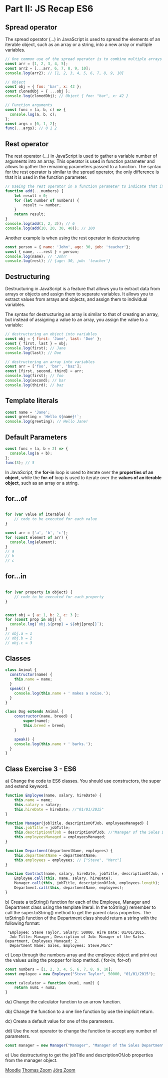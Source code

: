 # Part II: JS Recap ES6

## Spread operator

The spread operator (...) in JavaScript is used to spread the elements of an iterable object, such as an array or a
string, into a new array or multiple variables.

```Javascript   
// One common use of the spread operator is to combine multiple arrays into one. For example:
const arr = [1, 2, 3, 4, 5];
const arr2 = [...arr, 6, 7, 8, 9, 10];
console.log(arr2); // [1, 2, 3, 4, 5, 6, 7, 8, 9, 10]
```

```Javascript
// Object
const obj = { foo: 'bar', x: 42 };
const clonedObj = { ...obj };
console.log(clonedObj); // Object { foo: "bar", x: 42 }
```

```Javascript
// Function arguments
const func = (a, b, c) => {
  console.log(a, b, c);
};
const args = [0, 1, 2];
func(...args); // 0 1 2
```

## Rest operator

The rest operator (...) in JavaScript is used to gather a variable number of arguments into an array. This operator is
used in function parameter and allows to gather the remaining parameters passed to a function.
The syntax for the rest operator is similar to the spread operator, the only difference is that it is used in the
function parameter.

```Javascript   
// Useing the rest operator in a function parameter to indicate that it can take any number of arguments
function add(...numbers) {
    let result = 0;
    for (let number of numbers) {
        result += number;
    }
    return result;
}
console.log(add(1, 2, 3)); // 6
console.log(add(10, 20, 30, 40)); // 100

```

Another example is when using the rest operator in destructuring

```Javascript
const person = { name: 'John', age: 30, job: 'teacher'};
const { name, ...rest } = person;
console.log(name); // 'John'
console.log(rest); // {age: 30, job: 'teacher'}
``` 

## Destructuring

Destructuring in JavaScript is a feature that allows you to extract data from arrays or objects and assign them to
separate variables.
It allows you to extract values from arrays and objects, and assign them to individual variables.

The syntax for destructuring an array is similar to that of creating an array, but instead of assigning a value to an
array, you assign the value to a variable:

```Javascript
// destructering an object into variables
const obj = { first: 'Jane', last: 'Doe' }; 
const { first, last } = obj;
console.log(first); // Jane
console.log(last); // Doe
```

```Javascript
// destructering an array into variables
const arr = ['foo', 'bar', 'baz'];
const [first, second, third] = arr;
console.log(first); // foo
console.log(second); // bar
console.log(third); // baz
``` 

## Template literals

```Javascript
const name = 'Jane';    
const greeting = `Hello ${name}!`;
console.log(greeting); // Hello Jane!
```

## Default Parameters

```Javascript
const func = (a, b = 2) => {
  console.log(a + b);
};
func(3); // 5
```

In JavaScript, the **for-in** loop is used to iterate over the **properties of an object**, while the **for-of** loop is
used
to iterate over the **values of an iterable object**, such as an array or a string.

## for...of

```Javascript

for (var value of iterable) {
    // code to be executed for each value
}

const arr = ['a', 'b', 'c'];
for (const element of arr) {
  console.log(element);
}
// a
// b
// c
```

## for...in

```Javascript

for (var property in object) {
    // code to be executed for each property
}


const obj = { a: 1, b: 2, c: 3 };
for (const prop in obj) {
  console.log(`obj.${prop} = ${obj[prop]}`);
}
// obj.a = 1
// obj.b = 2
// obj.c = 3
```

## Classes

```Javascript
class Animal {
  constructor(name) {
    this.name = name;
  }
  speak() {
    console.log(this.name + ' makes a noise.');
  }
}

class Dog extends Animal {
    constructor(name, breed) {
        super(name);
        this.breed = breed;
    }

    speak() {
    console.log(this.name + ' barks.');
  }
}

```

## Class Exercise 3 - ES6

a) Change the code to ES6 classes. You should use constructors, the super and extend keyword.

```Javascript
function Employee(name, salary, hireDate) {
    this.name = name;
    this.salary = salary;
    this.hireDate = hireDate; //"01/01/2015"
}

function Manager(jobTitle, descriptionOfJob, employeesManaged) {
    this.jobTitle = jobTitle;
    this.descriptionOfJob = descriptionOfJob; //"Manager of the Sales Department"
    this.employeesManaged = employeesManaged;
}

function Department(departmentName, employees) {
    this.departmentName = departmentName;
    this.employees = employees; // ["Steve", "Marc"]
}

function Contract(name, salary, hireDate, jobTitle, descriptionOfJob, employeesManaged, departmentName, employees) {
    Employee.call(this, name, salary, hireDate);
    Manager.call(this, jobTitle, descriptionOfJob, employees.length);
    Department.call(this, departmentName, employees);
}
```

b) Create a toString() function for each of the Employee, Manager and Department class using the template literal.
In the toString() remember to call the super.toString() method to get the parent class properties.
The toString() function of the Department class should return a string with the following format:

```
 "Employee: Steve Taylor, Salary: 50000, Hire Date: 01/01/2015.
  Job Title: Manager, Description of Job: Manager of the Sales Department, Employees Managed: 2.
  Department Name: Sales, Employees: Steve,Marc"
``` 

c) Loop through the numbers array and the employee object and print out the values using the propper for loop method. (
for-in, for-of)

```Javascript
const numbers = [1, 2, 3, 4, 5, 6, 7, 8, 9, 10];
const employee = new Employee("Steve Taylor", 50000, "01/01/2015");
``` 

```Javascript
const calculator = function (num1, num2) {
    return num1 + num2;
}
```

da) Change the calculator function to an arrow function.

db) Change the function to a one line function by use the implicit return.

dc) Create a default value for one of the parameters.

dd) Use the rest operator to change the function to accept any number of parameters.

```Javascript
const manager = new Manager("Manager", "Manager of the Sales Department", ["Steve", "Marc"]);
```

e) Use destructuring to get the jobTitle and descriptionOfJob properties from the manager object.

<seealso>
    <category ref="fsd">
        <a href="https://cphbusiness.mrooms.net/">Moodle</a>
        <a href="https://cphbusiness.zoom.us/my/thomashartmann?pwd=N3gzTFd6RENkUDNBaGR1bjJmajc4UT09">Thomas Zoom</a>
        <a href="https://plugins.jetbrains.com/plugin/20158-writerside/docs/local-build.html">Jörg Zoom</a>
    </category>
</seealso>